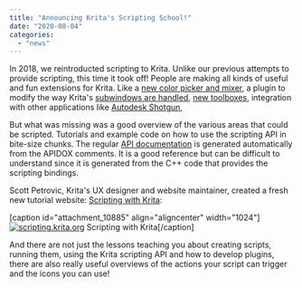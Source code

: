 ```yaml
---
title: "Announcing Krita's Scripting School!"
date: "2020-08-04"
categories: 
  - "news"
---
```


In 2018, we reintroducted scripting to Krita. Unlike our previous attempts to provide scripting, this time it took off! People are making all kinds of useful and fun extensions for Krita. Like a [new color picker and mixer](https://krita-artists.org/t/pigment-o-plugin/4531), a plugin to modify the way Krita's [subwindows are handled](https://krita-artists.org/t/plugin-subwindow-organizer/10225), [new toolboxes](https://krita-artists.org/t/kanvasbuddy-a-minimalist-toolbar/549), integration with other applications like [Autodesk Shotgun](https://github.com/diegogarciahuerta/tk-krita),

But what was missing was a good overview of the various areas that could be scripted. Tutorials and example code on how to use the scripting API in bite-size chunks. The regular [API documentation](https://api.kde.org/appscomplete-api/krita-apidocs/libs/libkis/html/) is generated automatically from the APIDOX comments. It is a good reference but can be difficult to understand since it is generated from the C++ code that provides the scripting bindings.

Scott Petrovic, Krita's UX designer and website maintainer, created a fresh new tutorial website: [Scripting with Krita](https://scripting.krita.org/lessons/introduction):

\[caption id="attachment\_10885" align="aligncenter" width="1024"\][![scripting.krita.org](/images/posts/2020/Screenshot_20200804_135635-1024x658.png)](https://scripting.krita.org/lessons/introduction) Scripting with Krita\[/caption\]

And there are not just the lessons teaching you about creating scripts, running them, using the Krita scripting API and how to develop plugins, there are also really useful overviews of the actions your script can trigger and the icons you can use!
